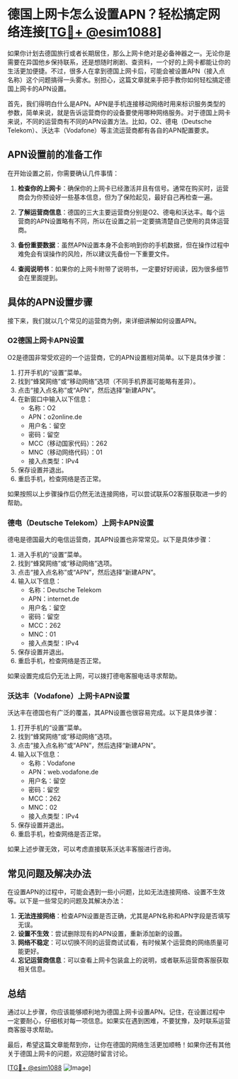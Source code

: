 # 德国上网卡怎么设置APN？轻松搞定网络连接[[TG💪+ @esim1088](https://t.me/s/esim1088)]

如果你计划去德国旅行或者长期居住，那么上网卡绝对是必备神器之一。无论你是需要在异国他乡保持联系，还是想随时刷剧、查资料，一个好的上网卡都能让你的生活更加便捷。不过，很多人在拿到德国上网卡后，可能会被设置APN（接入点名称）这个问题搞得一头雾水。别担心，这篇文章就来手把手教你如何轻松搞定德国上网卡的APN设置。

首先，我们得明白什么是APN。APN是手机连接移动网络时用来标识服务类型的参数，简单来说，就是告诉运营商你的设备要使用哪种网络服务。对于德国上网卡来说，不同的运营商有不同的APN设置方法。比如，O2、德电（Deutsche Telekom）、沃达丰（Vodafone）等主流运营商都有各自的APN配置要求。

## APN设置前的准备工作

在开始设置之前，你需要确认几件事情：

1. **检查你的上网卡**：确保你的上网卡已经激活并且有信号。通常在购买时，运营商会为你预设好一些基本信息，但为了保险起见，最好自己再检查一遍。
   
2. **了解运营商信息**：德国的三大主要运营商分别是O2、德电和沃达丰。每个运营商的APN设置略有不同，所以在设置之前一定要搞清楚自己使用的具体运营商。

3. **备份重要数据**：虽然APN设置本身不会影响到你的手机数据，但在操作过程中难免会有误操作的风险，所以建议先备份一下重要文件。

4. **查阅说明书**：如果你的上网卡附带了说明书，一定要好好阅读，因为很多细节会在里面提到。

## 具体的APN设置步骤

接下来，我们就以几个常见的运营商为例，来详细讲解如何设置APN。

### O2德国上网卡APN设置

O2是德国非常受欢迎的一个运营商，它的APN设置相对简单。以下是具体步骤：

1. 打开手机的“设置”菜单。
2. 找到“蜂窝网络”或“移动网络”选项（不同手机界面可能略有差异）。
3. 点击“接入点名称”或“APN”，然后选择“新建APN”。
4. 在新窗口中输入以下信息：
   - 名称：O2
   - APN：o2online.de
   - 用户名：留空
   - 密码：留空
   - MCC（移动国家代码）：262
   - MNC（移动网络代码）：01
   - 接入点类型：IPv4
5. 保存设置并退出。
6. 重启手机，检查网络是否正常。

如果按照以上步骤操作后仍然无法连接网络，可以尝试联系O2客服获取进一步的帮助。

### 德电（Deutsche Telekom）上网卡APN设置

德电是德国最大的电信运营商，其APN设置也非常常见。以下是具体步骤：

1. 进入手机的“设置”菜单。
2. 找到“蜂窝网络”或“移动网络”选项。
3. 点击“接入点名称”或“APN”，然后选择“新建APN”。
4. 输入以下信息：
   - 名称：Deutsche Telekom
   - APN：internet.de
   - 用户名：留空
   - 密码：留空
   - MCC：262
   - MNC：01
   - 接入点类型：IPv4
5. 保存设置并退出。
6. 重启手机，检查网络是否正常。

如果设置完成后仍无法上网，可以拨打德电客服电话寻求帮助。

### 沃达丰（Vodafone）上网卡APN设置

沃达丰在德国也有广泛的覆盖，其APN设置也很容易完成。以下是具体步骤：

1. 打开手机的“设置”菜单。
2. 找到“蜂窝网络”或“移动网络”选项。
3. 点击“接入点名称”或“APN”，然后选择“新建APN”。
4. 输入以下信息：
   - 名称：Vodafone
   - APN：web.vodafone.de
   - 用户名：留空
   - 密码：留空
   - MCC：262
   - MNC：02
   - 接入点类型：IPv4
5. 保存设置并退出。
6. 重启手机，检查网络是否正常。

如果上述步骤无效，可以考虑直接联系沃达丰客服进行咨询。

## 常见问题及解决办法

在设置APN的过程中，可能会遇到一些小问题，比如无法连接网络、设置不生效等。以下是一些常见的问题及其解决办法：

1. **无法连接网络**：检查APN设置是否正确，尤其是APN名称和APN字段是否填写无误。
2. **设置不生效**：尝试删除现有的APN设置，重新添加新的设置。
3. **网络不稳定**：可以切换不同的运营商试试看，有时候某个运营商的网络质量可能更好。
4. **忘记运营商信息**：可以查看上网卡包装盒上的说明，或者联系运营商客服获取相关信息。

## 总结

通过以上步骤，你应该能够顺利地为德国上网卡设置APN。记住，在设置过程中一定要耐心，仔细核对每一项信息。如果实在遇到困难，不要犹豫，及时联系运营商客服寻求帮助。

最后，希望这篇文章能帮到你，让你在德国的网络生活更加顺畅！如果你还有其他关于德国上网卡的问题，欢迎随时留言讨论。

[[TG💪+ @esim1088](https://t.me/s/esim1088) ![Image](https://i.postimg.cc/4NQfJmqS/Snipaste-2025-05-13-00-14-12.png)]